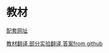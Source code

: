 # 教材

[配套网址](http://gaia.cs.umass.edu/kurose_ross/interactive/)

[教材翻译,部分实验翻译,答案from github](https://github.com/moranzcw/Computer-Networking-A-Top-Down-Approach-NOTES)


